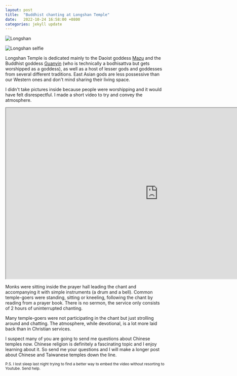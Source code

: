 ```yaml
---
layout: post
title:  "Buddhist chanting at Longshan Temple"
date:   2022-10-24 16:58:00 +0800
categories: jekyll update
---
```


![Longshan](http://baitu.github.io/taiwan/assets/img/20221023_163920.jpg)

![Longshan selfie](http://baitu.github.io/taiwan/assets/img/20221023_163440.jpg)

Longshan Temple is dedicated mainly to the Daoist goddess [Mazu](https://en.wikipedia.org/wiki/Mazu) and the Buddhist goddess [Guanyin](https://en.wikipedia.org/wiki/Guanyin) (who is technically a bodhisattva but gets worshipped as a goddess), as well as a host of lesser gods and goddesses from several different traditions. East Asian gods are less possessive than our Western ones and don't mind sharing their living space. 

I didn't take pictures inside because people were worshipping and it would have felt disrespectful. I made a short video to try and convey the atmosphere. 

<iframe width=960 height=540 src = "http://baitu.github.io/taiwan/assets/vid/longshan.mp4"></iframe>

Monks were sitting inside the prayer hall leading the chant and accompanying it with simple instruments (a drum and a bell). Common temple-goers were standing, sitting or kneeling, following the chant by reading from a prayer book. There is no sermon, the service only consists of 2 hours of uninterrupted chanting.

Many temple-goers were not participating in the chant but just strolling around and chatting. The atmosphere, while devotional, is a lot more laid back than in Christian services. 

I suspect many of you are going to send me questions about Chinese temples now. Chinese religion is definitely a fascinating topic and I enjoy learning about it. So send me your questions and I will make a longer post about Chinese and Taiwanese temples down the line. 

<small>P.S. I lost sleep last night trying to find a better way to embed the video without resorting to Youtube. Send help.</small>

